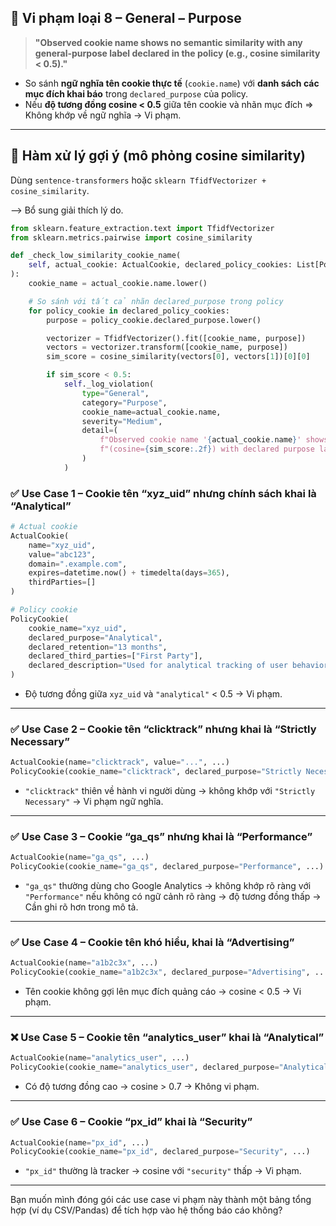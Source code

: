 ## 📌 **Vi phạm loại 8 – General – Purpose**

> **"Observed cookie name shows no semantic similarity with any general-purpose label declared in the policy (e.g., cosine similarity < 0.5)."**

* So sánh **ngữ nghĩa tên cookie thực tế** (`cookie.name`) với **danh sách các mục đích khai báo** trong `declared_purpose` của policy.
* Nếu **độ tương đồng cosine < 0.5** giữa tên cookie và nhãn mục đích => Không khớp về ngữ nghĩa → Vi phạm.

---

## 🧠 **Hàm xử lý gợi ý (mô phỏng cosine similarity)**

Dùng `sentence-transformers` hoặc `sklearn TfidfVectorizer + cosine_similarity`.

--> Bổ sung giải thích lý do.

```python
from sklearn.feature_extraction.text import TfidfVectorizer
from sklearn.metrics.pairwise import cosine_similarity

def _check_low_similarity_cookie_name(
    self, actual_cookie: ActualCookie, declared_policy_cookies: List[PolicyCookie]
):
    cookie_name = actual_cookie.name.lower()

    # So sánh với tất cả nhãn declared_purpose trong policy
    for policy_cookie in declared_policy_cookies:
        purpose = policy_cookie.declared_purpose.lower()

        vectorizer = TfidfVectorizer().fit([cookie_name, purpose])
        vectors = vectorizer.transform([cookie_name, purpose])
        sim_score = cosine_similarity(vectors[0], vectors[1])[0][0]

        if sim_score < 0.5:
            self._log_violation(
                type="General",
                category="Purpose",
                cookie_name=actual_cookie.name,
                severity="Medium",
                detail=(
                    f"Observed cookie name '{actual_cookie.name}' shows low semantic similarity "
                    f"(cosine={sim_score:.2f}) with declared purpose label '{purpose}'."
                )
            )
```

### ✅ Use Case 1 – Cookie tên “xyz\_uid” nhưng chính sách khai là “Analytical”

```python
# Actual cookie
ActualCookie(
    name="xyz_uid",
    value="abc123",
    domain=".example.com",
    expires=datetime.now() + timedelta(days=365),
    thirdParties=[]
)

# Policy cookie
PolicyCookie(
    cookie_name="xyz_uid",
    declared_purpose="Analytical",
    declared_retention="13 months",
    declared_third_parties=["First Party"],
    declared_description="Used for analytical tracking of user behavior"
)
```

* Độ tương đồng giữa `xyz_uid` và `"analytical"` < 0.5 → Vi phạm.

---

### ✅ Use Case 2 – Cookie tên “clicktrack” nhưng khai là “Strictly Necessary”

```python
ActualCookie(name="clicktrack", value="...", ...)
PolicyCookie(cookie_name="clicktrack", declared_purpose="Strictly Necessary", ...)
```

* `"clicktrack"` thiên về hành vi người dùng → không khớp với `"Strictly Necessary"` → Vi phạm ngữ nghĩa.

---

### ✅ Use Case 3 – Cookie “ga\_qs” nhưng khai là “Performance”

```python
ActualCookie(name="ga_qs", ...)
PolicyCookie(cookie_name="ga_qs", declared_purpose="Performance", ...)
```

* `"ga_qs"` thường dùng cho Google Analytics → không khớp rõ ràng với `"Performance"` nếu không có ngữ cảnh rõ ràng → độ tương đồng thấp → Cần ghi rõ hơn trong mô tả.

---

### ✅ Use Case 4 – Cookie tên khó hiểu, khai là “Advertising”

```python
ActualCookie(name="a1b2c3x", ...)
PolicyCookie(cookie_name="a1b2c3x", declared_purpose="Advertising", ...)
```

* Tên cookie không gợi lên mục đích quảng cáo → cosine < 0.5 → Vi phạm.

---

### ❌ Use Case 5 – Cookie tên “analytics\_user” khai là “Analytical”

```python
ActualCookie(name="analytics_user", ...)
PolicyCookie(cookie_name="analytics_user", declared_purpose="Analytical", ...)
```

* Có độ tương đồng cao → cosine > 0.7 → Không vi phạm.

---

### ✅ Use Case 6 – Cookie “px\_id” khai là “Security”

```python
ActualCookie(name="px_id", ...)
PolicyCookie(cookie_name="px_id", declared_purpose="Security", ...)
```

* `"px_id"` thường là tracker → cosine với `"security"` thấp → Vi phạm.

---

Bạn muốn mình đóng gói các use case vi phạm này thành một bảng tổng hợp (ví dụ CSV/Pandas) để tích hợp vào hệ thống báo cáo không?

